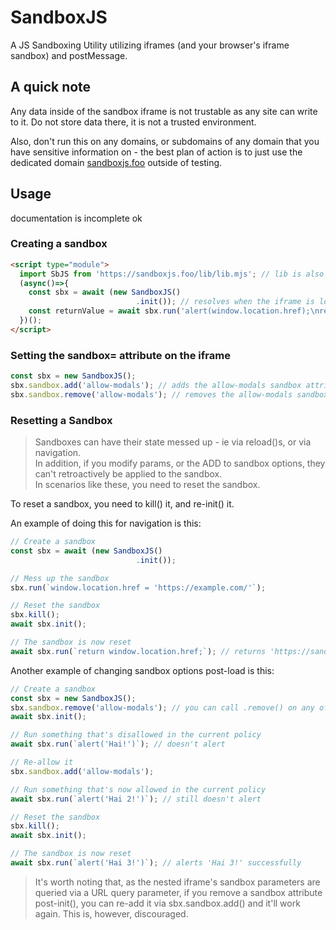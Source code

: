 # SandboxJS
A JS Sandboxing Utility utilizing iframes (and your browser's iframe sandbox) and postMessage.

## A quick note

Any data inside of the sandbox iframe is not trustable as any site can write to it. Do not store data there, it is not a trusted environment.

Also, don't run this on any domains, or subdomains of any domain that you have sensitive information on - the best plan of action is to just use the dedicated domain [sandboxjs.foo](https://sandboxjs.foo) outside of testing.

## Usage

documentation is incomplete ok

### Creating a sandbox

```html
<script type="module">
  import SbJS from 'https://sandboxjs.foo/lib/lib.mjs'; // lib is also exposed as window.SandboxJS - use https://sandboxjs.foo/lib/lib.cjs alongside the window object if you're on commonjs.
  (async()=>{
    const sbx = await (new SandboxJS()
                            .init()); // resolves when the iframe is loaded and ready to go - this should be called before any other methods. You are not required to chain this, but you can.
    const returnValue = await sbx.run('alert(window.location.href);\nreturn `Hi from ${window.location.href}`;') // alerts 'https://sandboxjs.foo/' and returns 'Hi from https://sandboxjs.foo/'
  })();
</script>
```

### Setting the sandbox= attribute on the iframe

```ts
const sbx = new SandboxJS();
sbx.sandbox.add('allow-modals'); // adds the allow-modals sandbox attribute to the iframe
sbx.sandbox.remove('allow-modals'); // removes the allow-modals sandbox attribute from the iframe
```

### Resetting a Sandbox

> Sandboxes can have their state messed up - ie via reload()s, or via navigation.<br/>
> In addition, if you modify params, or the ADD to sandbox options, they can't retroactively be applied to the sandbox.<br/>
> In scenarios like these, you need to reset the sandbox.

To reset a sandbox, you need to kill() it, and re-init() it.

An example of doing this for navigation is this:
```ts
// Create a sandbox
const sbx = await (new SandboxJS()
                            .init());

// Mess up the sandbox
sbx.run(`window.location.href = 'https://example.com/'`);

// Reset the sandbox
sbx.kill();
await sbx.init();

// The sandbox is now reset
await sbx.run(`return window.location.href;`); // returns 'https://sandboxjs.foo/', not 'https://example.com/'
```

Another example of changing sandbox options post-load is this:
```ts
// Create a sandbox
const sbx = new SandboxJS();
sbx.sandbox.remove('allow-modals'); // you can call .remove() on any of the sandbox options, and it'll remove them from the sandbox
await sbx.init();

// Run something that's disallowed in the current policy
await sbx.run(`alert('Hai!')`); // doesn't alert

// Re-allow it
sbx.sandbox.add('allow-modals');

// Run something that's now allowed in the current policy
await sbx.run(`alert('Hai 2!')`); // still doesn't alert

// Reset the sandbox
sbx.kill();
await sbx.init();

// The sandbox is now reset
await sbx.run(`alert('Hai 3!')`); // alerts 'Hai 3!' successfully
```

> It's worth noting that, as the nested iframe's sandbox parameters are queried via a URL query parameter, if you remove a sandbox attribute post-init(), you can re-add it via sbx.sandbox.add() and it'll work again. This is, however, discouraged.
